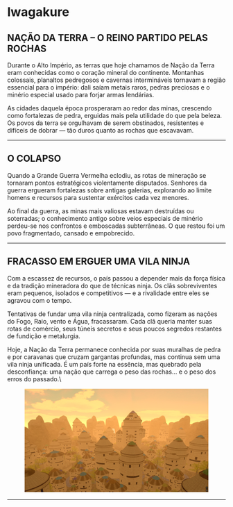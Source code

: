 # Iwagakure

## NAÇÃO DA TERRA – O REINO PARTIDO PELAS ROCHAS

&#x20;Durante o Alto Império, as terras que hoje chamamos de Nação da Terra eram conhecidas como o coração mineral do continente. Montanhas colossais, planaltos pedregosos e cavernas intermináveis tornavam a região essencial para o império: dali saíam metais raros, pedras preciosas e o minério especial usado para forjar armas lendárias.

&#x20;As cidades daquela época prosperaram ao redor das minas, crescendo como fortalezas de pedra, erguidas mais pela utilidade do que pela beleza. Os povos da terra se orgulhavam de serem obstinados, resistentes e difíceis de dobrar — tão duros quanto as rochas que escavavam.

***

## O COLAPSO

&#x20;Quando a Grande Guerra Vermelha eclodiu, as rotas de mineração se tornaram pontos estratégicos violentamente disputados. Senhores da guerra ergueram fortalezas sobre antigas galerias, explorando ao limite homens e recursos para sustentar exércitos cada vez menores.

&#x20;Ao final da guerra, as minas mais valiosas estavam destruídas ou soterradas; o conhecimento antigo sobre veios especiais de minério perdeu-se nos confrontos e emboscadas subterrâneas. O que restou foi um povo fragmentado, cansado e empobrecido.

***

## FRACASSO EM ERGUER UMA VILA NINJA

&#x20;Com a escassez de recursos, o país passou a depender mais da força física e da tradição mineradora do que de técnicas ninja. Os clãs sobreviventes eram pequenos, isolados e competitivos — e a rivalidade entre eles se agravou com o tempo.

&#x20;Tentativas de fundar uma vila ninja centralizada, como fizeram as nações do Fogo, Raio, vento e Água, fracassaram. Cada clã queria manter suas rotas de comércio, seus túneis secretos e seus poucos segredos restantes de fundição e metalurgia.

&#x20;Hoje, a Nação da Terra permanece conhecida por suas muralhas de pedra e por caravanas que cruzam gargantas profundas, mas continua sem uma vila ninja unificada. É um país forte na essência, mas quebrado pela desconfiança: uma nação que carrega o peso das rochas… e o peso dos erros do passado.\


<figure><img src="../../.gitbook/assets/image (38).png" alt=""><figcaption></figcaption></figure>

***
